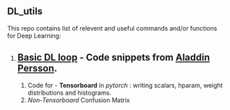 ## DL_utils

This repo contains list of relevent and useful commands and/or functions for Deep Learning:

1. ## [Basic DL loop]() - Code snippets from [Aladdin Persson](https://github.com/aladdinpersson/Machine-Learning-Collection).
    1. Code for - **Tensorboard** in *pytorch* : writing scalars, hparam, weight distributions and histograms.
    2. *Non-Tensorboard* Confusion Matrix
